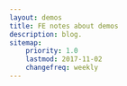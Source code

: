 ```yaml
---
layout: demos
title: FE notes about demos
description: blog.
sitemap:
    priority: 1.0
    lastmod: 2017-11-02
    changefreq: weekly
---
```

